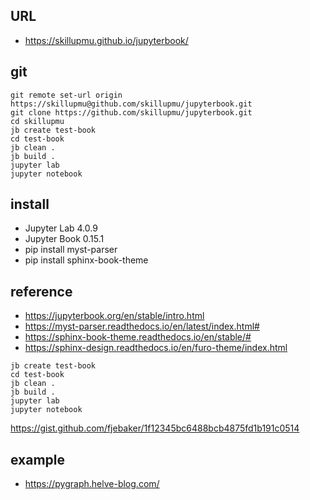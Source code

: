 ## URL
  - https://skillupmu.github.io/jupyterbook/


## git
``` 
git remote set-url origin https://skillupmu@github.com/skillupmu/jupyterbook.git
git clone https://github.com/skillupmu/jupyterbook.git
cd skillupmu
jb create test-book
cd test-book
jb clean .
jb build .
jupyter lab
jupyter notebook

```


## install
 - Jupyter Lab 4.0.9
 - Jupyter Book 0.15.1
 - pip install myst-parser
 - pip install sphinx-book-theme


## reference

 - https://jupyterbook.org/en/stable/intro.html
 - https://myst-parser.readthedocs.io/en/latest/index.html#
 - https://sphinx-book-theme.readthedocs.io/en/stable/#
 - https://sphinx-design.readthedocs.io/en/furo-theme/index.html

``` 
jb create test-book
cd test-book
jb clean .
jb build .
jupyter lab
jupyter notebook
```
https://gist.github.com/fjebaker/1f12345bc6488bcb4875fd1b191c0514

## example

 - https://pygraph.helve-blog.com/
